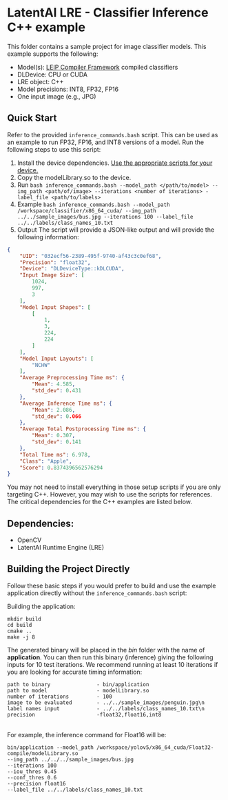 # LatentAI LRE - Classifier Inference C++ example 
This folder contains a sample project for image classifier models.  This example supports the following:

- Model(s): [LEIP Compiler Framework](https://leipdocs.latentai.io/cf/3.0/content/) compiled classifiers
- DLDevice: CPU or CUDA
- LRE object: C++
- Model precisions: INT8, FP32, FP16
- One input image (e.g., JPG)

## Quick Start

Refer to the provided `inference_commands.bash` script. This can be used as an example to run FP32, FP16, and INT8 versions of a model. Run the following steps to use this script:

1. Install the device dependencies.  [Use the appropriate scripts for your device.](../../setup_scripts)
2. Copy the modelLibrary.so to the device.
3. Run  ``` bash inference_commands.bash --model_path </path/to/model> --img_path <path/of/image> --iterations <number of iterations> -label_file <path/to/labels> ```
4. Example ``` bash inference_commands.bash --model_path /workspace/classifier/x86_64_cuda/ --img_path ../../sample_images/bus.jpg --iterations 100 --label_file ../../labels/class_names_10.txt ```
5. Output
The script will provide a JSON-like output and will provide the following information:
``` json
{
    "UID": "032ecf56-2389-495f-9740-af43c3c0ef68",
    "Precision": "float32",
    "Device": "DLDeviceType::kDLCUDA",
    "Input Image Size": [
        1024,
        997,
        3
    ],
    "Model Input Shapes": [
        [
            1,
            3,
            224,
            224
        ]
    ],
    "Model Input Layouts": [
        "NCHW"
    ],
    "Average Preprocessing Time ms": {
        "Mean": 4.585,
        "std_dev": 0.431
    },
    "Average Inference Time ms": {
        "Mean": 2.086,
        "std_dev": 0.066
    },
    "Average Total Postprocessing Time ms": {
        "Mean": 0.307,
        "std_dev": 0.141
    },
    "Total Time ms": 6.978,
    "Class": "Apple",
    "Score": 0.8374396562576294
}
```

You may not need to install everything in those setup scripts if you are only targeting C++. However, you may wish to use the scripts for references.
The critical dependencies for the C++ examples are listed below.


## Dependencies:

- OpenCV
- LatentAI Runtime Engine (LRE)


## Building the Project Directly
Follow these basic steps if you would prefer to build and use the example application directly without the `inference_commands.bash` script:

Building the application:<br>
```
mkdir build
cd build
cmake ..
make -j 8
```

The generated binary will be placed in the *bin* folder with the name of **application**. You can then run this binary (inference) giving the following inputs for 10 test iterations. We recommend running at least 10 iterations if you are looking for accurate timing information:


```
path to binary               - bin/application
path to model                - modelLibrary.so
number of iterations         - 100
image to be evaluated        - ../../sample_images/penguin.jpg\n
label names input            - ../../labels/class_names_10.txt\n
precision                    -float32,float16,int8   
```
<br>
For example, the inference command for Float16 will be:

```
bin/application --model_path /workspace/yolov5/x86_64_cuda/Float32-compile/modelLibrary.so 
--img_path ../../../sample_images/bus.jpg 
--iterations 100 
--iou_thres 0.45 
--conf_thres 0.6 
--precision float16
--label_file ../../labels/class_names_10.txt
```
